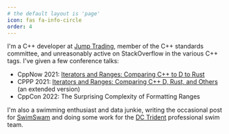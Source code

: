 ```yaml
---
# the default layout is 'page'
icon: fas fa-info-circle
order: 4
---
```


I'm a C++ developer at [Jump Trading](https://www.jumptrading.com), member of the C++ standards committee, and unreasonably active on StackOverflow in the various C++ tags. I've given a few conference talks:

* CppNow 2021: [Iterators and Ranges: Comparing C++ to D to Rust](https://www.youtube.com/watch?v=d3qY4dZ2r4w)
* CPPP 2021: [Iterators and Ranges: Comparing C++ D, Rust, and Others](https://www.youtube.com/watch?v=95uT0RhMGwA) (an extended version)
* CppCon 2022: The Surprising Complexity of Formatting Ranges

I'm also a swimming enthusiast and data junkie, writing the occasional post for [SwimSwam](https://www.swimswam.com) and doing some work for the [DC Trident](https://www.instagram.com/dctridentisl/?hl=en) professional swim team.
